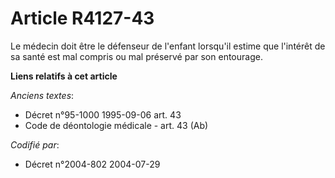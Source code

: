 # Article R4127-43

Le médecin doit être le défenseur de l'enfant lorsqu'il estime que l'intérêt de sa santé est mal compris ou mal préservé par
son entourage.

**Liens relatifs à cet article**

_Anciens textes_:

  - Décret n°95-1000 1995-09-06 art. 43
  - Code de déontologie médicale - art. 43 (Ab)

_Codifié par_:

  - Décret n°2004-802 2004-07-29
